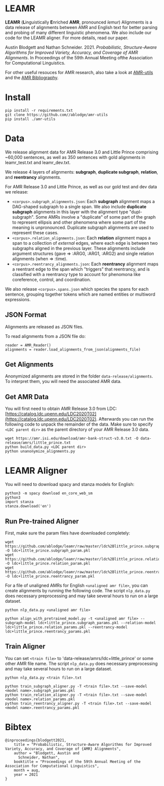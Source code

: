 # LEAMR 

**LEAMR** (**L**inguistically **E**nriched **AMR**, pronounced _lemur_) Alignments is a data release of alignments between AMR and English text for better parsing and probing of many different linguistic phenomena. We also include our code for the LEAMR aligner. For more details, read our paper.

Austin Blodgett and Nathan Schneider. 2021. _Probabilistic, Structure-Aware Algorithms for Improved Variety, Accuracy, and Coverage of AMR Alignments_. In Proceedings of the 59th Annual Meeting ofthe Association for Computational Linguistics.

For other useful resouces for AMR research, also take a look at [AMR-utils](https://github.com/ablodge/amr-utils) and the [AMR Bibliography](https://nert-nlp.github.io/AMR-Bibliography/).


# Install

```
pip install -r requirements.txt
git clone https://github.com//ablodge/amr-utils
pip install ./amr-utils
```

# Data

We release alignment data for AMR Release 3.0 and Little Prince comprising ~60,000 sentences,
as well as 350 sentences with gold alignments in leamr_test.txt and leamr_dev.txt.

We release 4 layers of alignments: **subgraph**, **duplicate subgraph**, **relation**, and **reentrancy** alignments. 

For AMR Release 3.0 and Little Prince, as well as our gold test and dev data we release:

- `<corpus>.subgraph_alignments.json`: Each **subgraph** alignment maps a DAG-shaped subgraph to a single span. We also include **duplicate subgraph** alignments in this layer with the alignment type "dupl-subgraph". Some AMRs involve a "duplicate" of some part of the graph to represent ellipsis and other phenomena where some part of the meaning is unpronounced. Duplicate subgraph alignments are used to represent these cases.
- `<corpus>.relation_alignments.json`: Each **relation** alignment maps a span to a collection of _external_ edges, where each edge is between two subgraphs aligned in the previous layer. These alignments include argument structures (gave => :ARG0, :ARG1, :ARG2) and single relation alignments (when => :time).
- `<corpus>.reentrancy_alignments.json`: Each **reentrancy** alignment maps a reentrant edge to the span which "triggers" that reentrancy, and is classified with a reentrancy type to account for phenomona like coreference, control, and coordination. 


We also release `<corpus>.spans.json` which species the spans for each sentence, grouping together tokens which are named entities or multiword expressions.


## JSON Format
Alignments are released as JSON files.

To read alignments from a JSON file do:
```
reader = AMR_Reader()
alignments = reader.load_alignments_from_json(alignments_file)
```


## Get Alignments
Anonymized alignments are stored in the folder `data-release/alignments`. To interpret them, you will need the associated AMR data.

## Get AMR Data
You will first need to obtain AMR Release 3.0 from LDC: [https://catalog.ldc.upenn.edu/LDC2020T02](https://catalog.ldc.upenn.edu/LDC2020T02). Afterwards you can run the following code to unpack the remainder of the data. Make sure to specify `<LDC parent dir>` as the parent directory of your AMR Release 3.0 data.

```
wget https://amr.isi.edu/download/amr-bank-struct-v3.0.txt -O data-release/amrs/little_prince.txt
python build_data.py <LDC parent dir>
python unanonymize_alignments.py
```

# LEAMR Aligner

You will need to download spacy and stanza models for English:
```
python3 -m spacy download en_core_web_sm
python3
import stanza
stanza.download('en')
```

## Run Pre-trained Aligner
First, make sure the param files have downloaded completely:
```
wget https://github.com/ablodge/leamr/raw/master/ldc%2Blittle_prince.subgraph_param.pkl -O ldc+little_prince.subgraph_param.pkl
wget https://github.com/ablodge/leamr/raw/master/ldc%2Blittle_prince.relation_param.pkl -O ldc+little_prince.relation_param.pkl
wget https://github.com/ablodge/leamr/raw/master/ldc%2Blittle_prince.reentrancy_param.pkl -O ldc+little_prince.reentrancy_param.pkl
```

For a file of unaligned AMRs for English `<unaligned amr file>`, you can create alignments by running the following code. The script `nlp_data.py` does necessary preprocessing and may take several hours to run on a large dataset.

```
python nlp_data.py <unaligned amr file>

python align_with_pretrained_model.py -t <unaligned amr file> --subgraph-model ldc+little_prince.subgraph_params.pkl --relation-model ldc+little_prince.relation_params.pkl --reentrancy-model ldc+little_prince.reentrancy_params.pkl
```

## Train Aligner
You can set `<train file>` to 'data-release/amrs/ldc+little_prince' or some other AMR file name. The script `nlp_data.py` does necessary preprocessing and may take several hours to run on a large dataset.

```
python nlp_data.py <train file>.txt

python train_subgraph_aligner.py -T <train file>.txt --save-model <model name>.subgraph_params.pkl
python train_relation_aligner.py -T <train file>.txt --save-model <model name>.relation_params.pkl
python train_reentrancy_aligner.py -T <train file>.txt --save-model <model name>.reentrancy_params.pkl
```

# Bibtex
```
@inproceedings{blodgett2021,
    title = "Probabilistic, Structure-Aware Algorithms for Improved Variety, Accuracy, and Coverage of {AMR} Alignments",
    author = "Blodgett, Austin and
      Schneider, Nathan",
    booktitle = "Proceedings of the 59th Annual Meeting of the Association for Computational Linguistics",
    month = aug,
    year = 2021
}
```
